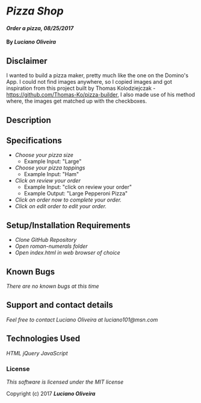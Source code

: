 # _Pizza Shop_

#### _Order a pizza, 08/25/2017_

#### By _**Luciano Oliveira**_

## Disclaimer

I wanted to build a pizza maker, pretty much like the one on the Domino's App. I could not find images anywhere, so I copied images and got inspiration from this project built by Thomas Kolodziejczak  - https://github.com/Thomas-Ko/pizza-builder, I also made use of his method where, the images get matched up with the checkboxes.

## Description


## Specifications
* _Choose your pizza size_
  * Example Input: "Large"
* _Choose your pizza toppings_
  * Example Input: "Ham"
* _Click on review your order_
  * Example Input: "click on review your order"
  * Example Output: "Large Pepperoni Pizza"
* _Click on order now to complete your order._
* _Click on edit order to edit your order._



## Setup/Installation Requirements

* _Clone GitHub Repository_
* _Open roman-numerals folder_
* _Open index.html in web browser of choice_


## Known Bugs

_There are no known bugs at this time_

## Support and contact details

_Feel free to contact Luciano Oliveira at luciano101@msn.com_

## Technologies Used

_HTML jQuery JavaScript_

### License

*This software is licensed under the MIT license*

Copyright (c) 2017 **_Luciano Oliveira_**
